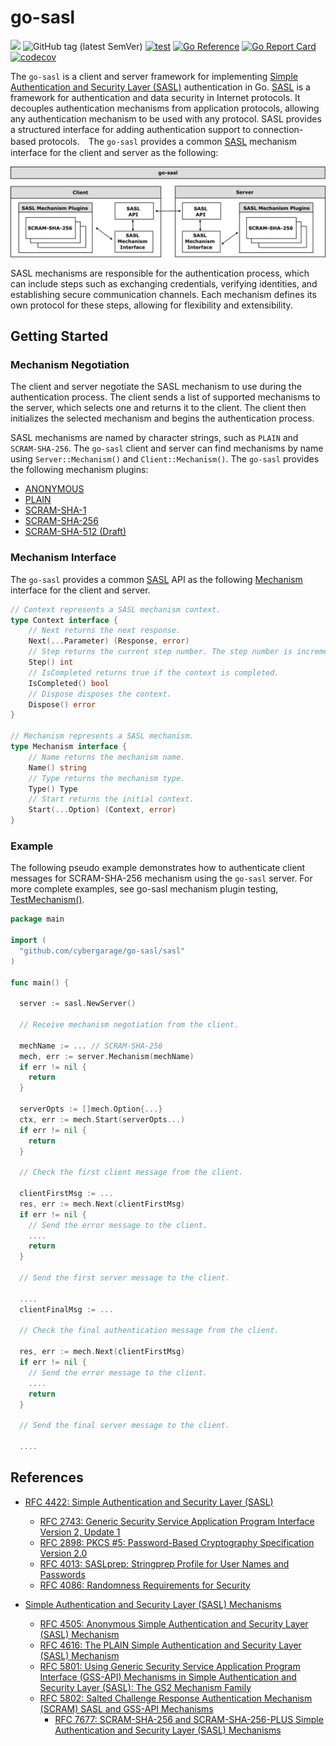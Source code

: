 # go-sasl

![](https://img.shields.io/badge/status-Work%20In%20Progress-8A2BE2)
![GitHub tag (latest SemVer)](https://img.shields.io/github/v/tag/cybergarage/go-sasl)
[![test](https://github.com/cybergarage/go-sasl/actions/workflows/make.yml/badge.svg)](https://github.com/cybergarage/go-sasl/actions/workflows/make.yml)
[![Go Reference](https://pkg.go.dev/badge/github.com/cybergarage/go-sasl.svg)](https://pkg.go.dev/github.com/cybergarage/go-sasl)
 [![Go Report Card](https://img.shields.io/badge/go%20report-A%2B-brightgreen)](https://goreportcard.com/report/github.com/cybergarage/go-sasl) 
 [![codecov](https://codecov.io/gh/cybergarage/go-sasl/graph/badge.svg?token=OCU5V0H3OX)](https://codecov.io/gh/cybergarage/go-sasl)

The `go-sasl` is a client and server framework for implementing [Simple Authentication and Security Layer (SASL)](https://datatracker.ietf.org/doc/html/rfc4422) authentication in Go. 
[SASL](https://datatracker.ietf.org/doc/html/rfc4422) is a framework for authentication and data security in Internet protocols. It decouples authentication mechanisms from application protocols, allowing any authentication mechanism to be used with any protocol. SASL provides a structured interface for adding authentication support to connection-based protocols.　The `go-sasl` provides a common [SASL](https://datatracker.ietf.org/doc/html/rfc4422) mechanism interface for the client and server as the following:


![](doc/img/framework.png)

SASL mechanisms are responsible for the authentication process, which can include steps such as exchanging credentials, verifying identities, and establishing secure communication channels. Each mechanism defines its own protocol for these steps, allowing for flexibility and extensibility.

## Getting Started

### Mechanism Negotiation

The client and server negotiate the SASL mechanism to use during the authentication process. The client sends a list of supported mechanisms to the server, which selects one and returns it to the client. The client then initializes the selected mechanism and begins the authentication process.

SASL mechanisms are named by character strings, such as `PLAIN` and `SCRAM-SHA-256`. The `go-sasl` client and server can find mechanisms by name using `Server::Mechanism()` and `Client::Mechanism()`.  The `go-sasl` provides the following mechanism plugins:

- [ANONYMOUS](https://datatracker.ietf.org/doc/html/rfc4505)
- [PLAIN](https://datatracker.ietf.org/doc/html/rfc4616)
- [SCRAM-SHA-1](https://datatracker.ietf.org/doc/html/rfc5802)
- [SCRAM-SHA-256](https://datatracker.ietf.org/doc/html/rfc7677)
- [SCRAM-SHA-512 (Draft)](https://datatracker.ietf.org/doc/draft-melnikov-scram-sha-512/)

### Mechanism Interface

The `go-sasl` provides a common [SASL](https://datatracker.ietf.org/doc/html/rfc4422) API as the following [Mechanism](https://github.com/cybergarage/go-sasl/blob/main/sasl/mech/mechanism.go) interface for the client and server.

```go
// Context represents a SASL mechanism context.
type Context interface {
    // Next returns the next response.
    Next(...Parameter) (Response, error)
    // Step returns the current step number. The step number is incremented by one after each call to Next.
    Step() int
    // IsCompleted returns true if the context is completed.
    IsCompleted() bool
    // Dispose disposes the context.
    Dispose() error
}

// Mechanism represents a SASL mechanism.
type Mechanism interface {
    // Name returns the mechanism name.
    Name() string
    // Type returns the mechanism type.
    Type() Type
    // Start returns the initial context.
    Start(...Option) (Context, error)
}
```
### Example

The following pseudo example demonstrates how to authenticate client messages for SCRAM-SHA-256 mechanism using the `go-sasl` server. For more complete examples, see go-sasl mechanism plugin testing, [TestMechanism()](https://github.com/cybergarage/go-sasl/blob/main/sasltest/mech/plugin_test.go).

```go
package main

import (
  "github.com/cybergarage/go-sasl/sasl"
)

func main() {

  server := sasl.NewServer()

  // Receive mechanism negotiation from the client.
  
  mechName := ... // SCRAM-SHA-256
  mech, err := server.Mechanism(mechName)
  if err != nil {
    return
  }

  serverOpts := []mech.Option{...}
  ctx, err := mech.Start(serverOpts...)
  if err != nil {
    return
  }

  // Check the first client message from the client.

  clientFirstMsg := ...
  res, err := mech.Next(clientFirstMsg)
  if err != nil {
    // Send the error message to the client.
    ....
    return
  }

  // Send the first server message to the client.

  ....
  clientFinalMsg := ...

  // Check the final authentication message from the client.

  res, err := mech.Next(clientFirstMsg)
  if err != nil {
    // Send the error message to the client.
    ....
    return
  }

  // Send the final server message to the client.

  ....

```



## References

- [RFC 4422: Simple Authentication and Security Layer (SASL)](https://datatracker.ietf.org/doc/html/rfc4422)
  - [RFC 2743: Generic Security Service Application Program Interface Version 2, Update 1](https://datatracker.ietf.org/doc/html/rfc2743)
  - [RFC 2898: PKCS #5: Password-Based Cryptography Specification Version 2.0](https://datatracker.ietf.org/doc/html/rfc2898)
  - [RFC 4013: SASLprep: Stringprep Profile for User Names and Passwords](https://datatracker.ietf.org/doc/html/rfc4013)
  - [RFC 4086: Randomness Requirements for Security](https://datatracker.ietf.org/doc/html/rfc4086)

- [Simple Authentication and Security Layer (SASL) Mechanisms](https://www.iana.org/assignments/sasl-mechanisms/sasl-mechanisms.xhtml)
  - [RFC 4505: Anonymous Simple Authentication and Security Layer (SASL) Mechanism](https://www.rfc-editor.org/rfc/rfc4505.html)
  - [RFC 4616: The PLAIN Simple Authentication and Security Layer (SASL) Mechanism](https://datatracker.ietf.org/doc/html/rfc4616)
  - [RFC 5801: Using Generic Security Service Application Program Interface (GSS-API) Mechanisms in Simple Authentication and Security Layer (SASL): The GS2 Mechanism Family](https://www.rfc-editor.org/rfc/rfc5801)
  - [RFC 5802: Salted Challenge Response Authentication Mechanism (SCRAM) SASL and GSS-API Mechanisms](https://datatracker.ietf.org/doc/html/rfc5802)
    - [RFC 7677: SCRAM-SHA-256 and SCRAM-SHA-256-PLUS Simple Authentication and Security Layer (SASL) Mechanisms](https://datatracker.ietf.org/doc/html/rfc7677)
